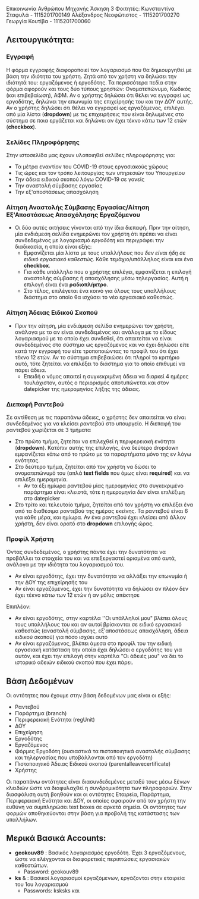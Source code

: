 ﻿Επικοινωνία Ανθρώπου Μηχανής
Άσκηση 3
Φοιτητές:
Κωνσταντίνα Σταφυλά - 1115201700149
Αλέξανδρος Νεοφώτιστος - 1115201700270
Γεωργία Κουτίβα - 1115201700060

## Λειτουργικότητα:

### Εγγραφή
Η φόρμα εγγραφής διαφοροποιεί τον λογαριασμό που θα δημιουργηθεί με βάση την ιδιότητα του χρήστη. Ζητά από τον χρήστη να δηλώσει την ιδιότητά του: εργαζόμενος ή εργοδότης. Τα περισσότερα πεδία στην φόρμα αφορούν και τους δύο τύπους χρηστών: Ονοματεπώνυμο, Κωδικός (και επιβεβαίωση), ΑΦΜ. Αν ο χρήστης δηλώσει ότι θέλει να εγγραφεί ως εργοδότης, δηλώνει την επωνυμία της επιχείρησής του και την ΔΟΥ αυτής. Αν ο χρήστης δηλώσει ότι θέλει να εγγραφεί ως εργαζόμενος, επιλέγει από μία λίστα (**dropdown**) με τις επιχειρήσεις που είναι δηλωμένες στο σύστημα σε ποια εργάζεται και δηλώνει αν έχει τέκνο κάτω των 12 ετών (**checkbox**).

### Σελίδες Πληροφόρησης
Στην ιστοσελίδα μας έχουν υλοποιηθεί σελίδες πληροφόρησης για:

 - Τα μέτρα εναντίον του COVID-19 στους εργασιακούς χώρους
 - Τις ώρες και τον τρόπο λειτουργίας των υπηρεσιών του Υπουργείου  
 - Την άδεια ειδικού σκοπού λόγω COVID-19 σε γονείς
 - Την αναστολή σύμβασης εργασίας
 - Την εξ'αποστάσεως απασχόληση

### Αίτηση Αναστολής Σύμβασης Εργασίας/Αίτηση Εξ'Αποστάσεως Απασχόλησης Εργαζόμενου

 - Οι δύο αυτές αιτήσεις γίνονται από την ίδια διεπαφή. Πριν την αίτηση, μία ενδιάμεση σελίδα ενημερώνει τον χρήστη ότι πρέπει να είναι συνδεδεμένος με λογαριασμό *εργοδότη* και περιγράφει την διαδικασία, η οποία είναι εξής:
	 * Εμφανίζεται μία λίστα με τους υπαλλήλους που *δεν είναι ήδη σε ειδικό εργασιακό καθεστώς*. Κάθε τεμάχιο/υπάλληλος είναι και ένα **checkbox**. 
	 * Για κάθε υπάλληλο που ο χρήστης επιλέγει, εμφανίζεται η επιλογή αναστολής σύμβασης ή απασχόλησης μέσω τηλεργασίας. Αυτή η επιλογή είναι ένα **ραδιοπλήκτρο**.
	 * Στο τέλος, επιλέγεται ένα κοινό για όλους τους υπαλλήλους διάστημα στο οποίο θα ισχύσει το νέο εργασιακό καθεστώς.

### Αίτηση Άδειας Ειδικού Σκοπού
 

 - Πριν την αίτηση, μία ενδιάμεση σελίδα ενημερώνει τον χρήστη, ανάλογα με το αν είναι συνδεδεμένος και ανάλογα με το είδους λογαριασμού με το οποίο έχει συνδεθεί, ότι απαιτείται να είναι συνδεδεμένος στο σύστημα ως εργαζόμενος και να έχει δηλώσει είτε κατά την εγγραφή του είτε τροποποιώντας το προφίλ του ότι έχει τέκνο 12 ετών. Αν το σύστημα επιβεβαιώσει ότι πληροί το κριτήριο αυτό, τότε ζητείται να επιλέξει το διάστημα για το οποίο επιθυμεί να πάρει άδεια.
	 - Επειδή ο νόμος απαιτεί η συγκεκριμένη άδεια να διαρκεί 4 ημέρες τουλάχιστον, αυτός ο περιορισμός αποτυπώνεται και στον datepicker της ημερομηνίας λήξης της άδειας.

### Διεπαφή Ραντεβού
Σε αντίθεση με τις παραπάνω άδειες, ο χρήστης δεν απαιτείται να είναι συνδεδεμένος για να κλείσει ραντεβού στο υπουργείο. Η διεπαφή του ραντεβού χωρίζεται σε 3 τμήματα

 - Στο πρώτο τμήμα, ζητείται να επιλεχθεί η περιφερειακή ενότητα (**dropdown**). Κατόπιν αυτής της επιλογής, ένα δεύτερο dropdown εμφανίζεται κάτω από το πρώτο με τα παραρτήματα μόνο της εν λόγω ενότητας.
 - Στο δεύτερο τμήμα, ζητείται από τον χρήστη να δώσει το ονοματεπώνυμό του (απλά **text fields** που όμως είναι **required**) και να επιλέξει ημερομηνία.
	 - Αν τα έξι ημίωρα ραντεβού μίας ημερομηνίας στο συγκεκριμένο παράρτημα είναι κλειστά, τότε η ημερομηνία *δεν* είναι επιλέξιμη στο datepicker
 - Στο τρίτο και τελευταίο τμήμα, ζητείται από τον χρήστη να επιλέξει ένα από τα διαθέσιμα ραντεβού της ημέρας εκείνης. Τα ραντεβού είναι 6 για κάθε μέρα, και ημίωρα. Αν ένα ραντεβού έχει κλείσει από άλλον χρήστη, δεν είναι ορατό στο **dropdown** επιλογής ώρας.

### Προφίλ Χρήστη

Όντας συνδεδεμένος, ο χρήστης πάντα έχει την δυνατότητα  να προβάλλει τα στοιχεία του και να επεξεργαστεί ορισμένα από αυτά, ανάλογα με την ιδιότητα του λογαριασμού του.

 - Αν είναι εργοδότης, έχει την δυνατότητα να αλλάξει την επωνυμία ή την ΔΟΥ της επιχείρησής του
 - Αν είναι εργαζόμενος, έχει την δυνατότητα να δηλώσει αν πλέον δεν έχει τέκνο κάτω των 12 ετών ή αν μόλις απέκτησε

Επιπλέον:

 - Αν είναι εργοδότης, στην καρτέλα ''Οι υπάλληλοί μου" βλέπει όλους τους υπαλλήλους του και αν αυτοί βρίσκονται σε ειδικό εργασιακό καθεστώς (αναστολή σύμβασης, εξ'αποστάσεως απασχόληση, άδεια ειδικού σκοπού) για πόσο ισχύει αυτό
 - Αν είναι εργαζόμενος, βλέπει άμεσα στο προφίλ του την ειδική εργασιακή κατάσταση την οποία έχει δηλώσει ο εργοδότης του για αυτόν, και έχει την επιλογή στην καρτέλα "Οι άδειές μου" να δει το ιστορικό αδειών ειδικού σκοπού που έχει πάρει.

## Βάση Δεδομένων

 Οι οντότητες που έχουμε στην βάση δεδομένων μας είναι οι εξής:
 - Ραντεβού
 - Παράρτημα (branch)
 - Περιφερειακή Ενότητα (regUnit)
 - ΔΟΥ
 - Επιχείρηση
 - Εργοδότης
 - Εργαζόμενος
 - Φόρμες Εργοδότη (ουσιαστικά τα πιστοποιητικά αναστολής σύμβασης και τηλεργασίας που υποβάλλονται από τον εργοδότη)
 -  Πιστοποιητικό Άδειας Ειδικού σκοπού (parentalleavecertificate)
 - Χρήστης

Οι παραπάνω οντότητες είναι διασυνδεδεμένες μεταξύ τους μέσω ξένων κλειδιών ώστε να διαφυλαχθεί η συνδρομικότητα των πληροφοριών. Στην διασφάλιση αυτή βοηθούν και οι οντότητες Εταιρεία, Παράρτημα, Περιφερειακή Ενότητα και ΔΟΥ, οι οποίες αφαιρούν από τον χρήστη την ευθύνη να συμπληρώσει text boxes σε αρκετά σημεία. Οι οντότητες των φορμών αποθηκεύονται στην βάση για προβολή της κατάστασης των υπαλλήλων. 

## Μερικά Βασικά Accounts:

 - **geokouv89** : Βασικός λογαριασμός εργοδότη. Έχει 3 εργαζόμενους, ώστε να ελέγχονται οι διαφορετικές περιπτώσεις εργασιακών καθεστώτων.
	 - Password: geokouv89
 - **ks** & : Βασικοί λογαριασμοί εργαζόμενων, εργάζονται στην εταιρεία του 1ου λογαριασμού
	 - Passwords: ksksks και 




